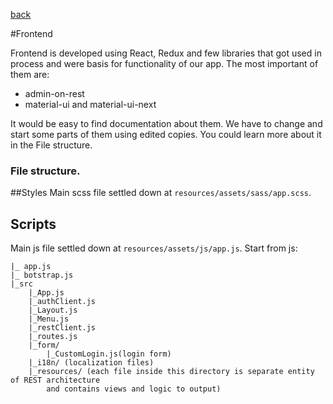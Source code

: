 [back](../readme.md)

#Frontend

Frontend is developed using React, Redux and few libraries that got used in process and were basis for functionality of our app.
The most important of them are:
 - admin-on-rest
 - material-ui and material-ui-next
 
It would be easy to find documentation about them. We have to change and start some parts of them using edited copies. You could learn more about it in the File structure.

### File structure. 
##Styles
Main scss file settled down at
`resources/assets/sass/app.scss`.
## Scripts
Main js file settled down at
`resources/assets/js/app.js`.
Start from js:

    |_ app.js
    |_ botstrap.js
    |_src
        |_App.js
        |_authClient.js
        |_Layout.js
        |_Menu.js
        |_restClient.js
        |_routes.js
        |_form/ 
            |_CustomLogin.js(login form)
        |_i18n/ (localization files)
        |_resources/ (each file inside this directory is separate entity of REST architecture 
            and contains views and logic to output)